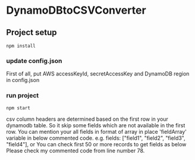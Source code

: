 # DynamoDBtoCSVConverter

## Project setup

```
npm install
```

### update config.json

First of all, put AWS accessKeyId, secretAccessKey and DynamoDB region in config.json 

### run project

```
npm start
```

csv column headers are determined based on the first row in your dynamodb table.
So it skip some fields which are not available in the first row.
You can mention your all fields in format of array in place 'fieldArray' variable in below commented code.
e.g. fields: ["field1", "field2", "field3", "field4"],
or
You can check first 50 or more records to get fields as below
Please check my commented code from line number 78.